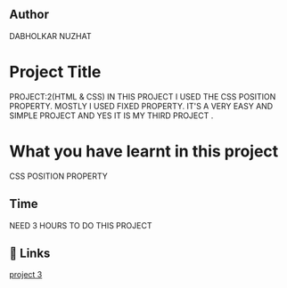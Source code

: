  ## Author
 DABHOLKAR NUZHAT 
# Project Title

PROJECT:2(HTML & CSS)
IN THIS PROJECT I USED THE CSS POSITION PROPERTY.
MOSTLY I USED FIXED PROPERTY. IT'S A VERY EASY AND SIMPLE PROJECT AND YES IT IS MY THIRD PROJECT .



 # What you have learnt in this project
CSS POSITION PROPERTY 

## Time
 NEED 3 HOURS TO DO THIS PROJECT

## 🔗 Links
[project 3](https://project3a.netlify.app/)
